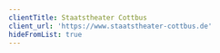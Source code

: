 ```yaml
---
clientTitle: Staatstheater Cottbus
client_url: 'https://www.staatstheater-cottbus.de'
hideFromList: true
---
```



